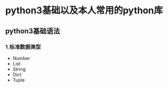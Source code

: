 python3基础以及本人常用的python库
====
## python3基础语法
### 1.标准数据类型
  - Number 
  - List
  - String
  - Dict
  - Tuple
